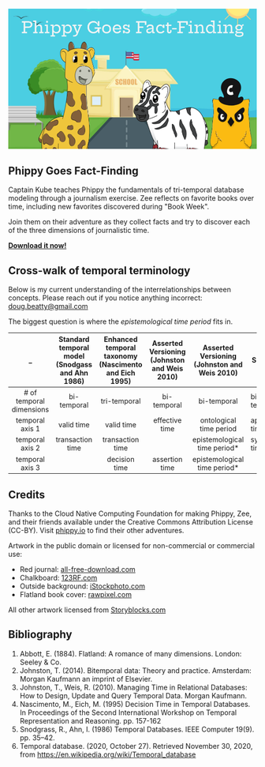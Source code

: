 [![Phippy Goes Fact-Finding Cover](https://github.com/dbeatty10/Phippy-Goes-Fact-Finding/raw/main/Phippy%20Goes%20Fact-Finding%20-%20Cover.png)](https://github.com/dbeatty10/Phippy-Goes-Fact-Finding/blob/main/Phippy%20Goes%20Fact-Finding.pdf)

## Phippy Goes Fact-Finding

Captain Kube teaches Phippy the fundamentals of tri-temporal database modeling through a journalism exercise. Zee reflects on favorite books over time, including new favorites discovered during "Book Week".

Join them on their adventure as they collect facts and try to discover each of the three dimensions of journalistic time.

[**Download it now!**](https://github.com/dbeatty10/Phippy-Goes-Fact-Finding/blob/main/Phippy%20Goes%20Fact-Finding.pdf)

## Cross-walk of temporal terminology

Below is my current understanding of the interrelationships between concepts. Please reach out if you notice anything incorrect: doug.beatty@gmail.com

The biggest question is where the *epistemological time period* fits in.

|             _            | Standard temporal model (Snodgass and Ahn 1986) | Enhanced temporal taxonomy (Nascimento and Eich 1995) | Asserted Versioning (Johnston and Weis 2010) | Asserted Versioning (Johnston and Weis 2010) | SQL:2011         | Tritemporal theory of time (Johnston 2014) |
|:------------------------:|:-----------------------------------------------:|:-----------------------------------------------------:|:--------------------------------------------:|:--------------------------------------------:|------------------|:------------------------------------------:|
| # of temporal dimensions | bi-temporal                                     | tri-temporal                                          | bi-temporal                                  | bi-temporal                                  | bi-temporal      | tri-temporal                               |
| temporal axis 1          | valid time                                      | valid time                                            | effective time                               | ontological time period                      | application time | state time                                 |
| temporal axis 2          | transaction time                                | transaction time                                      |                                              | epistemological time period*                 | system time      | inscription time                           |
| temporal axis 3          |                                                 | decision time                                         | assertion time                               | epistemological time period*                 |                  | speech act time                            |

## Credits

Thanks to the Cloud Native Computing Foundation for making Phippy, Zee, and their friends available under the Creative Commons Attribution License (CC-BY). Visit [phippy.io](https://phippy.io) to find their other adventures.

Artwork in the public domain or licensed for non-commercial or commercial use:
- Red journal: [all-free-download.com](https://all-free-download.com/)
- Chalkboard: [123RF.com](https://www.123rf.com/)
- Outside background: [iStockphoto.com](https://www.istockphoto.com/)
- Flatland book cover: [rawpixel.com](https://www.rawpixel.com/)

All other artwork licensed from [Storyblocks.com](https://www.storyblocks.com/)

## Bibliography

1. Abbott, E. (1884). Flatland: A romance of many dimensions. London: Seeley & Co.
1. Johnston, T. (2014). Bitemporal data: Theory and practice. Amsterdam: Morgan Kaufmann an imprint of Elsevier.
1. Johnston, T., Weis, R. (2010). Managing Time in Relational Databases: How to Design, Update and Query Temporal Data. Morgan Kaufmann.
1. Nascimento, M., Eich, M. (1995) Decision Time in Temporal Databases. In Proceedings of the Second International Workshop on Temporal Representation and Reasoning. pp. 157-162
1. Snodgrass, R., Ahn, I. (1986) Temporal Databases. IEEE Computer 19(9). pp. 35–42.
1. Temporal database. (2020, October 27). Retrieved November 30, 2020, from https://en.wikipedia.org/wiki/Temporal_database
